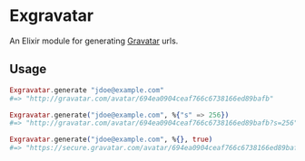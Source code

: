 # Exgravatar

An Elixir module for generating [Gravatar](http://gravatar.com) urls.

## Usage

```elixir
Exgravatar.generate "jdoe@example.com"
#=> "http://gravatar.com/avatar/694ea0904ceaf766c6738166ed89bafb"

Exgravatar.generate("jdoe@example.com", %{"s" => 256})
#=> "http://gravatar.com/avatar/694ea0904ceaf766c6738166ed89bafb?s=256"

Exgravatar.generate("jdoe@example.com", %{}, true)
#=> "https://secure.gravatar.com/avatar/694ea0904ceaf766c6738166ed89bafb"
```


